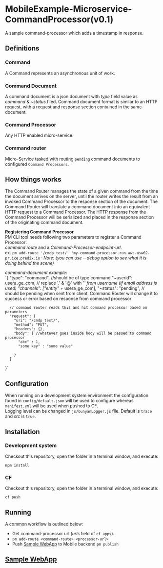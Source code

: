 # MobileExample-Microservice-CommandProcessor(v0.1)
A sample command-processor which adds a timestamp in response.  

## Definitions  

### Command    
A Command represents an asynchronous unit of work.  

### Command Document  
A command document is a json document with _type_ field value as _command_ & _~status_ filed. Command document format is similar to an HTTP request, with a request and response section contained in the same document.  

### Command Processor  
Any HTTP enabled micro-service.

### Command router  
Micro-Service tasked with routing `pending` command documents to configured `Command Processors`.  


## How things works
The Command Router manages the state of a given command from the time the document arrives on the server, until the router writes the result from an invoked Command Processor to the response section of the document. The Command Router will translate a command document into an equivalent HTTP request to a Command Processor. The HTTP response from the Command Processor will be serialized and placed in the response section of the originating command document.  

**Registering Command Processor**  
PM CLI tool needs following two parameters to register a Command Processor:  
*_command route_* and a *_Command-Processor-endpoint-url_*.  
ex. `pm add-route '/cmdp_test/' 'my-command-processor.run.aws-usw02-pr.ice.predix.io'` _Note: (you can use --debug option to see what it is doing behind the scene)_  

_command-document example_:  
`{
      "type": "command", //should be of type command
      "~userid": usera_ge_com, // replace '.' & '@' with '_' from username (if email address is used)
      "channels": ["entity_" + usera_ge_com],
      "~status": "pending", // should be pending when sent from client. Command Router will change it to success or error based on response from command processor

      // command router reads this and hit command processor based on parameters
      "request": {
        "uri": "/cmdp_test/",
        "method": "PUT",
        "headers": {},
        "body": { //whatever goes inside body will be passed to command processor
          "abc" : 1,
          "some key" : "some value"

        }
      }
  }`


## Configuration
When running on a development system environment the configuration found in `config/default.json` will be used to configure whereas `manifest.yml` will be used when pushed to CF.  
Logging level can be changed in `js/bunyanLogger.js` file. Default is `trace` and _src_ is `true`.

## Installation

### Development system
Checkout this repository, open the folder in a terminal window, and execute:  
```
npm install
```  
### CF  
Checkout this repository, open the folder in a terminal window, and execute:  
```
cf push
```

## Running

A common workflow is outlined below:  
- Get command-processor url (_urls_ field of `cf apps`).
- `pm add-route <command-route> <processor-url>`
- Push [Sample WebApp] to Mobile backend `pm publish`

## [Sample WebApp]
[Sample WebApp]:https://github.com/PredixDev/MobileExample-WebApp-SendCommand
